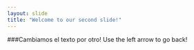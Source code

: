 ```yaml
---
layout: slide
title: "Welcome to our second slide!"
---
```

###Cambiamos el texto por otro!
Use the left arrow to go back!
